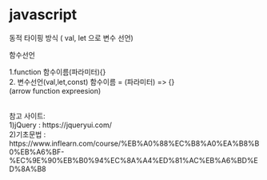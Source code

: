 # javascript

동적 타이핑 방식 ( val, let 으로 변수 선언) <br>

함수선언

1.function 함수이름(파라미터){}  <br>
2. 변수선언(val,let,const) 함수이름 = (파라미터) => {} <br>
(arrow function expreesion) <br>


<br>
참고 사이트: <br>
1)jQuery : https://jqueryui.com/ <br>
2)기초문법 : https://www.inflearn.com/course/%EB%A0%88%EC%B8%A0%EA%B8%B0%EB%A6%BF-%EC%9E%90%EB%B0%94%EC%8A%A4%ED%81%AC%EB%A6%BD%ED%8A%B8 <br>
<br>


